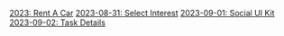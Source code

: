 [2023: Rent A Car](icodethis.com/_next/image?url=%2Fimages%2Fprojects%2Frent_a_car.png&w=3840&q=75)
[2023-08-31: Select Interest](icodethis.com/_next/image?url=%2Fimages%2Fprojects%2Fselect_interest.png&w=3840&q=75)
[2023-09-01: Social UI Kit](icodethis.com/_next/image?url=%2Fimages%2Fprojects%2Fsocial_ui_kit.png&w=3840&q=75)
[2023-09-02: Task Details](icodethis.com/_next/image?url=%2Fimages%2Fprojects%2Ftask_details.jpg&w=3840&q=75)
